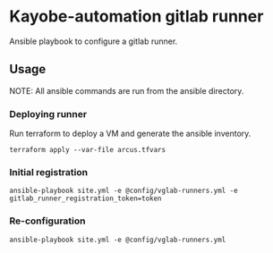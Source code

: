 # Kayobe-automation gitlab runner

Ansible playbook to configure a gitlab runner.

## Usage

NOTE: All ansible commands are run from the ansible directory.

### Deploying runner

Run terraform to deploy a VM and generate the ansible inventory.

    terraform apply --var-file arcus.tfvars

### Initial registration

    ansible-playbook site.yml -e @config/vglab-runners.yml -e gitlab_runner_registration_token=token

### Re-configuration

    ansible-playbook site.yml -e @config/vglab-runners.yml

